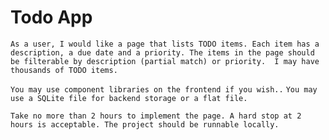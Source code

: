 # Todo App

`As a user, I would like a page that lists TODO items. Each item has a description, a due date and a priority. The items in the page should be filterable by description (partial match) or priority.  I may have thousands of TODO items.`

`You may use component libraries on the frontend if you wish..`
`You may use a SQLite file for backend storage or a flat file.`

`Take no more than 2 hours to implement the page. A hard stop at 2 hours is acceptable. The project should be runnable locally.`

